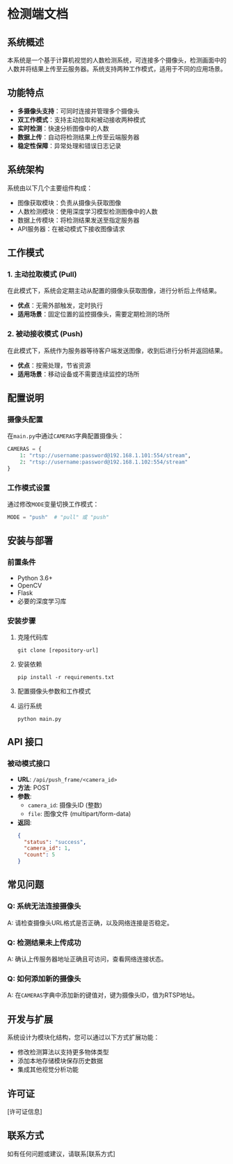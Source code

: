 # 检测端文档

## 系统概述

本系统是一个基于计算机视觉的人数检测系统，可连接多个摄像头，检测画面中的人数并将结果上传至云服务器。系统支持两种工作模式，适用于不同的应用场景。

## 功能特点

- **多摄像头支持**：可同时连接并管理多个摄像头
- **双工作模式**：支持主动拉取和被动接收两种模式
- **实时检测**：快速分析图像中的人数
- **数据上传**：自动将检测结果上传至云端服务器
- **稳定性保障**：异常处理和错误日志记录

## 系统架构

系统由以下几个主要组件构成：
- 图像获取模块：负责从摄像头获取图像
- 人数检测模块：使用深度学习模型检测图像中的人数
- 数据上传模块：将检测结果发送至指定服务器
- API服务器：在被动模式下接收图像请求

## 工作模式

### 1. 主动拉取模式 (Pull)

在此模式下，系统会定期主动从配置的摄像头获取图像，进行分析后上传结果。

- **优点**：无需外部触发，定时执行
- **适用场景**：固定位置的监控摄像头，需要定期检测的场所

### 2. 被动接收模式 (Push)

在此模式下，系统作为服务器等待客户端发送图像，收到后进行分析并返回结果。

- **优点**：按需处理，节省资源
- **适用场景**：移动设备或不需要连续监控的场所

## 配置说明

### 摄像头配置

在`main.py`中通过`CAMERAS`字典配置摄像头：

```python
CAMERAS = {
    1: "rtsp://username:password@192.168.1.101:554/stream",
    2: "rtsp://username:password@192.168.1.102:554/stream"
}
```

### 工作模式设置

通过修改`MODE`变量切换工作模式：

```python
MODE = "push"  # "pull" 或 "push"
```

## 安装与部署

### 前置条件

- Python 3.6+
- OpenCV
- Flask
- 必要的深度学习库

### 安装步骤

1. 克隆代码库
   ```
   git clone [repository-url]
   ```

2. 安装依赖
   ```
   pip install -r requirements.txt
   ```

3. 配置摄像头参数和工作模式

4. 运行系统
   ```
   python main.py
   ```

## API 接口

### 被动模式接口

- **URL**: `/api/push_frame/<camera_id>`
- **方法**: POST
- **参数**: 
  - `camera_id`: 摄像头ID (整数)
  - `file`: 图像文件 (multipart/form-data)
- **返回**: 
  ```json
  {
    "status": "success",
    "camera_id": 1,
    "count": 5
  }
  ```

## 常见问题

### Q: 系统无法连接摄像头
A: 请检查摄像头URL格式是否正确，以及网络连接是否稳定。

### Q: 检测结果未上传成功
A: 确认上传服务器地址正确且可访问，查看网络连接状态。

### Q: 如何添加新的摄像头
A: 在`CAMERAS`字典中添加新的键值对，键为摄像头ID，值为RTSP地址。

## 开发与扩展

系统设计为模块化结构，您可以通过以下方式扩展功能：
- 修改检测算法以支持更多物体类型
- 添加本地存储模块保存历史数据
- 集成其他视觉分析功能

## 许可证

[许可证信息]

## 联系方式

如有任何问题或建议，请联系[联系方式]
